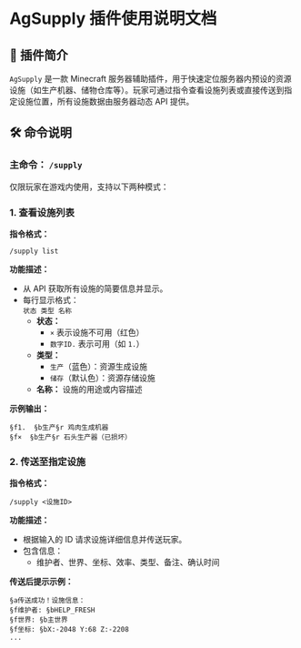 # AgSupply 插件使用说明文档



## 📌 插件简介  
`AgSupply` 是一款 Minecraft 服务器辅助插件，用于快速定位服务器内预设的资源设施（如生产机器、储物仓库等）。玩家可通过指令查看设施列表或直接传送到指定设施位置，所有设施数据由服务器动态 API 提供。



## 🛠️ 命令说明  
### **主命令：** `/supply`  
仅限玩家在游戏内使用，支持以下两种模式：



### 1. **查看设施列表**  
**指令格式：**  
```
/supply list
```
**功能描述：**  
- 从 API 获取所有设施的简要信息并显示。  
- 每行显示格式：  
  `状态 类型 名称`  
  - **状态：**  
    - `×` 表示设施不可用（红色）  
    - `数字ID.` 表示可用（如 `1.`）  
  - **类型：**  
    - `生产`（蓝色）：资源生成设施  
    - `储存`（默认色）：资源存储设施  
  - **名称：** 设施的用途或内容描述  

**示例输出：**  
```
§f1.  §b生产§r 鸡肉生成机器
§f×  §b生产§r 石头生产器（已损坏）
```



### 2. **传送至指定设施**  
**指令格式：**  
```
/supply <设施ID>
```
**功能描述：**  
- 根据输入的 ID 请求设施详细信息并传送玩家。  
- 包含信息：  
  - 维护者、世界、坐标、效率、类型、备注、确认时间  

**传送后提示示例：**  
```
§a传送成功！设施信息：
§f维护者: §bHELP_FRESH
§f世界: §b主世界
§f坐标: §bX:-2048 Y:68 Z:-2208
...
```
